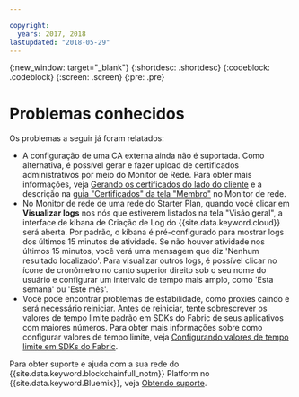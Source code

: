 ```yaml
---

copyright:
  years: 2017, 2018
lastupdated: "2018-05-29"
---
```


{:new_window: target="_blank"}
{:shortdesc: .shortdesc}
{:codeblock: .codeblock}
{:screen: .screen}
{:pre: .pre}


# Problemas conhecidos

Os problemas a seguir já foram relatados:
- A configuração de uma CA externa ainda não é suportada.  Como alternativa, é possível gerar e fazer upload de certificados administrativos por meio do Monitor de Rede. Para obter mais informações, veja [Gerando os certificados do lado do cliente](v10_application.html#generating-the-client-side-certificates) e a descrição na [guia "Certificados" da tela "Membro"](v10_dashboard.html#members) no Monitor de rede.
- No Monitor de rede de uma rede do Starter Plan, quando você clicar em **Visualizar logs** nos nós que estiverem listados na tela "Visão geral", a interface de kibana de Criação de Log do {{site.data.keyword.cloud}} será aberta. Por padrão, o kibana é pré-configurado para mostrar logs dos últimos 15 minutos de atividade. Se não houver atividade nos últimos 15 minutos, você verá uma mensagem que diz 'Nenhum resultado localizado'. Para visualizar outros logs, é possível clicar no ícone de cronômetro no canto superior direito sob o seu nome do usuário e configurar um intervalo de tempo mais amplo, como 'Esta semana' ou 'Este mês'.
- Você pode encontrar problemas de estabilidade, como proxies caindo e será necessário reiniciar. Antes de reiniciar, tente sobrescrever os valores de tempo limite padrão em SDKs do Fabric de seus aplicativos com maiores números. Para obter mais informações sobre como configurar valores de tempo limite, veja [Configurando valores de tempo limite em SDKs do Fabric](v10_application.html#set-timeout-in-sdk).

Para obter suporte e ajuda com a sua rede do {{site.data.keyword.blockchainfull_notm}} Platform no {{site.data.keyword.Bluemix}}, veja [Obtendo suporte](ibmblockchain_support.html).

<!--
## Updating chaincode with Enterprise Plan migration to Hyperledger Fabric 1.1
-	Users who migrate from networks based on Hyperledger Fabric 1.0 to networks based on Fabric 1.1 will need to update the dependencies in their chaincode. If they do not, there is a risk of a service disruption.
- This does not apply to users that uploaded their chaincode without dependencies, using a .go file.
- **Update your chaincode using the following steps:**
  **1.** You can use any  golang vendoring tool to update your chaincode. It will be easiest to use the same tool that was used to include dependencies in the original file. Many early Fabric samples used the govendor tool. If your chaincode used govendor, you can update your dependencies using the following command in the directory above the vendor folder.
      govendor update all +v
  * You can use `go build` to check that the new code compiles and that the update worked.
  * You can test your chaincode by installing and instantiating it on a Starter Plan Network. All chaincode that works on Starter Plan will also work on Enterprise Plan after the upgrade.
  **2.** Once your chaincode dependencies are up to date, you can use the network monitor to [update your chaincode](install_instatiate_chaincode.html#Updating a chaincode).
-->
